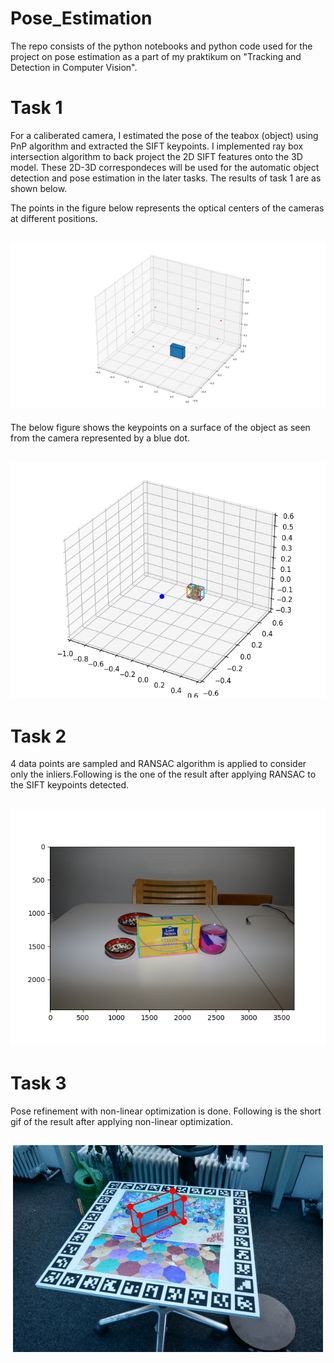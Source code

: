 # Pose_Estimation

The repo consists of the python notebooks and python code used for the project on pose estimation as a part of my praktikum on "Tracking and Detection in Computer Vision".

# Task 1
For a caliberated camera, I estimated the pose of the teabox (object) using PnP algorithm and extracted the SIFT keypoints. I implemented ray box intersection algorithm 
to back project the 2D SIFT features onto the 3D model. These 2D-3D correspondeces will be used for the automatic object detection and pose estimation in the later tasks.
The results of task 1 are as shown below.

The points in the figure below represents the optical centers of the cameras at different positions.
<h2 align = "center">
  <img src = "Results/Task_1a/task1a1.png">
 </h2>
 
 The below figure shows the keypoints on a surface of the object as seen from the camera represented by a blue dot.
 <h2 align = "center">
  <img src = "Results/Task_1b/DSC_9743.png">
 </h2>
 
 # Task 2
 4 data points are sampled and RANSAC algorithm is applied to consider only the inliers.Following is the one of the result after applying RANSAC to the SIFT keypoints detected.
 <h2 align = "center">
  <img src = "Results/Task_2/DSC_9752.png">
 </h2>
 
 # Task 3
 Pose refinement with non-linear optimization is done. Following is the short gif of the result after applying non-linear optimization.
 <h2 align = "center">
  <img src = "Results/Task_3/sol_3_box.gif">
 </h2>
 
